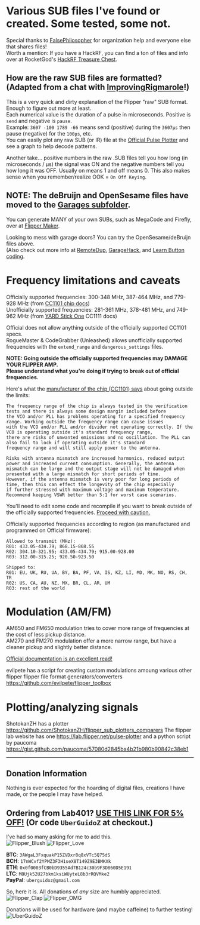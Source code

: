 # Various SUB files I've found or created. Some tested, some not.

Special thanks to [FalsePhilosopher](https://github.com/FalsePhilosopher) for organization help and everyone else that shares files!<br>
Worth a mention: If you have a HackRF, you can find a ton of files and info over at RocketGod's [HackRF Treasure Chest](https://github.com/RocketGod-git/HackRF-Treasure-Chest).

## How are the raw SUB files are formatted? (Adapted from a chat with [ImprovingRigmarole](https://github.com/improving-rigmarole)!)

This is a very quick and dirty explanation of the Flipper "raw" SUB format. Enough to figure out more at least.<br>
Each numerical value is the duration of a pulse in microseconds. Positive is `send` and negative is `pause`.<br>
Example: `3607 -100 1789 -66` means send (positive) during the `3607µs` then pause (negative) for the `100µs`, etc.<br>
You can easily plot any raw SUB (or IR) file at the [Official Pulse Plotter](https://my.flipp.dev/pulse-plotter) and see a graph to help decode patterns.

Another take... positive numbers in the raw .SUB files tell you how long (in microseconds / μs) the signal was ON and the negative numbers tell you how long it was OFF. Usually on means 1 and off means 0. This also makes sense when you remember/realize OOK = `On Off Keying`.

## NOTE: The deBruijn and OpenSesame files have moved to the [Garages subfolder](https://github.com/UberGuidoZ/Flipper/tree/main/Sub-GHz/Garages/deBruijn).

You can generate MANY of your own SUBs, such as MegaCode and Firefly, over at [Flipper Maker](https://flippermaker.github.io/).

Looking to mess with garage doors? You can try the OpenSesame/deBruijn files above.<br>
(Also check out more info at [RemoteDup](https://www.ifoedit.com/RemoteDup.html), [GarageHack](https://www.ifoedit.com/garagehack.html), and [Learn Button coding](https://support.dealer.liftmaster.com/articles/Knowledge/Determine-the-Color-of-the-Learn-Button-on-Your-Garage-Door-Opener).

# Frequency limitations and caveats

Officially supported frequencies: 300-348 MHz, 387-464 MHz, and 779-928 MHz (from [CC1101 chip docs](https://www.ti.com/product/CC1101))<br>
Unofficially supported frequencies: 281-361 MHz, 378-481 MHz, and 749-962 MHz (from [YARD Stick One](https://greatscottgadgets.com/yardstickone/) CC1111 docs)

Official does not allow anything outside of the officially supported CC1101 specs.<br>
RogueMaster & CodeGrabber (Unleashed) allows unofficially supported frequencies with the `extend_range` and `dangerous_settings` files.

**NOTE: Going outside the officially supported frequencies may DAMAGE YOUR FLIPPER AMP.<br>
Please understand what you're doing if trying to break out of official frequencies.**

Here's what the [manufacturer of the chip (CC1101) says](https://e2e.ti.com/support/wireless-connectivity/sub-1-ghz-group/sub-1-ghz/f/sub-1-ghz-forum/1120743/cc1101-operation-outside-datasheet-frequencies/4154832) about going outside the limits:

```
The frequency range of the chip is always tested in the verification tests and there is always some design margin included before
the VCO and/or PLL has problems operating for a specified frequency range. Working outside the frequency range can cause issues
with the VCO and/or PLL and/or divider not operating correctly. If the VCO is operating outside it's standard frequency range,
there are risks of unwanted emissions and no oscillation. The PLL can also fail to lock if operating outside it's standard
frequency range and will still apply power to the antenna.

Risks with antenna mismatch are increased harmonics, reduced output power and increased current consumption. Generally, the antenna
mismatch can be large and the output stage will not be damaged when presented with a large mismatch for short periods of time.
However, if the antenna mismatch is very poor for long periods of time, then this can effect the longevity of the chip especially
if further stressed with maximum voltage and maximum temperature. Recommend keeping VSWR better than 5:1 for worst case scenarios.
```

You'll need to edit some code and recompile if you want to break outside of the officially supported frequencies. [Proceed with caution.](https://github.com/UberGuidoZ/Flipper/blob/main/Sub-GHz/Restaurant_Pagers/SubGHz_changes.md)

Officially supported frequencies according to region (as manufactured and programmed on Official firmware):

`Allowed to transmit (MHz):`<br>
`R01: 433.05-434.79; 868.15-868.55`<br>
`R02: 304.10-321.95; 433.05-434.79; 915.00-928.00`<br>
`R03: 312.00-315.25; 920.50-923.50`<br>

`Shipped to:`<br>
`R01: EU, UK, RU, UA, BY, BA, PF, VA, IS, KZ, LI, MD, MK, NO, RS, CH, TR`<br>
`R02: US, CA, AU, NZ, MX, BR, CL, AR, UM`<br>
`R03: rest of the world`

# Modulation (AM/FM)

AM650 and FM650 modulation tries to cover more range of frequencies at the cost of less pickup distance.<br>
AM270 and FM270 modulation offer a more narrow range, but have a cleaner pickup and slightly better distance.

[Official documentation is an excellent read!](https://docs.flipperzero.one/sub-ghz/read-raw#HUe8f)

evilpete has a script for creating custom modulations amoung various other flipper flipper file format generators/converters
https://github.com/evilpete/flipper_toolbox

# Plotting/analyzing signals
ShotokanZH has a plotter
https://github.com/ShotokanZH/flipper_sub_plotters_comparers
The flipper lab website has one
https://lab.flipper.net/pulse-plotter
and a python script by paucoma
https://gist.github.com/paucoma/57080d2845ba4b21b980b90842c38eb1

-----

## Donation Information

Nothing is ever expected for the hoarding of digital files, creations I have made, or the people I may have helped.

## Ordering from Lab401? [USE THIS LINK FOR 5% OFF!](https://lab401.com/r?id=vsmgoc) (Or code `UberGuidoZ` at checkout.)

I've had so many asking for me to add this.<br>
![Flipper_Blush](https://user-images.githubusercontent.com/57457139/183561666-4424a3cc-679b-4016-a368-24f7e7ad0a88.jpg) ![Flipper_Love](https://user-images.githubusercontent.com/57457139/183561692-381d37bd-264f-4c88-8877-e58d60d9be6e.jpg)

**BTC**: `3AWgaL3FxquakP15ZVDxr8q8xVTc5Q75dS`<br>
**BCH**: `17nWCvf2YPMZ3F3H1seX8T149Z9E3BMKXk`<br>
**ETH**: `0x0f0003fCB0bD9355Ad7B124c30b9F3D860D5E191`<br>
**LTC**: `M8Ujk52U27bkm1ksiWUyteL8b3rRQVMke2`<br>
**PayPal**: `uberguidoz@gmail.com`

So, here it is. All donations of *any* size are humbly appreciated.<br>
![Flipper_Clap](https://user-images.githubusercontent.com/57457139/183561789-2e853ede-8ef7-41e8-a67c-716225177e5d.jpg) ![Flipper_OMG](https://user-images.githubusercontent.com/57457139/183561787-e21bdc1e-b316-4e67-b327-5129503d0313.jpg)

Donations will be used for hardware (and maybe caffeine) to further testing!<br>
![UberGuidoZ](https://cdn.discordapp.com/emojis/1000632669622767686.gif)